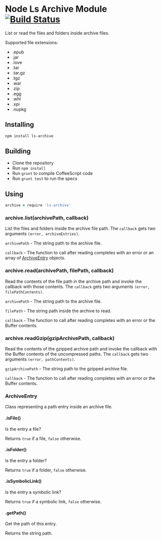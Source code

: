 # Node Ls Archive Module [![Build Status](https://travis-ci.org/atom/node-ls-archive.png)](https://travis-ci.org/atom/node-ls-archive)

List or read the files and folders inside archive files.

Supported file extensions:

  * .epub
  * .jar
  * .love
  * .tar
  * .tar.gz
  * .tgz
  * .war
  * .zip
  * .egg
  * .whl
  * .xpi
  * .nupkg

## Installing

```sh
npm install ls-archive
```

## Building
  * Clone the repository
  * Run `npm install`
  * Run `grunt` to compile CoffeeScript code
  * Run `grunt test` to run the specs

## Using

```coffeescript
archive = require 'ls-archive'
```

### archive.list(archivePath, callback)

List the files and folders inside the archive file path. The `callback` gets
two arguments `(error, archiveEntries)`.

`archivePath` - The string path to the archive file.

`callback` - The function to call after reading completes with an error or
an array of [ArchiveEntry](#archiveentry) objects.

### archive.read(archivePath, filePath, callback)

Read the contents of the file path in the archive path and invoke the callback
with those contents. The `callback` gets two arguments
`(error, filePathContents)`.

`archivePath` - The string path to the archive file.

`filePath` - The string path inside the archive to read.

`callback` - The function to call after reading completes with an error or
the Buffer contents.

### archive.readGzip(gzipArchivePath, callback)

Read the contents of the gzipped archive path and invoke the callback with the
Buffer contents of the uncompressed paths.  The `callback` gets two arguments
`(error, pathContents)`.

`gzipArchivePath` - The string path to the gzipped archive file.

`callback` - The function to call after reading completes with an error or
the Buffer contents.

### ArchiveEntry

Class representing a path entry inside an archive file.

#### .isFile()
Is the entry a file?

Returns `true` if a file, `false` otherwise.

#### .isFolder()
Is the entry a folder?

Returns `true` if a folder, `false` otherwise.

#### .isSymbolicLink()
Is the entry a symbolic link?

Returns `true` if a symbolic link, `false` otherwise.

#### .getPath()
Get the path of this entry.

Returns the string path.

